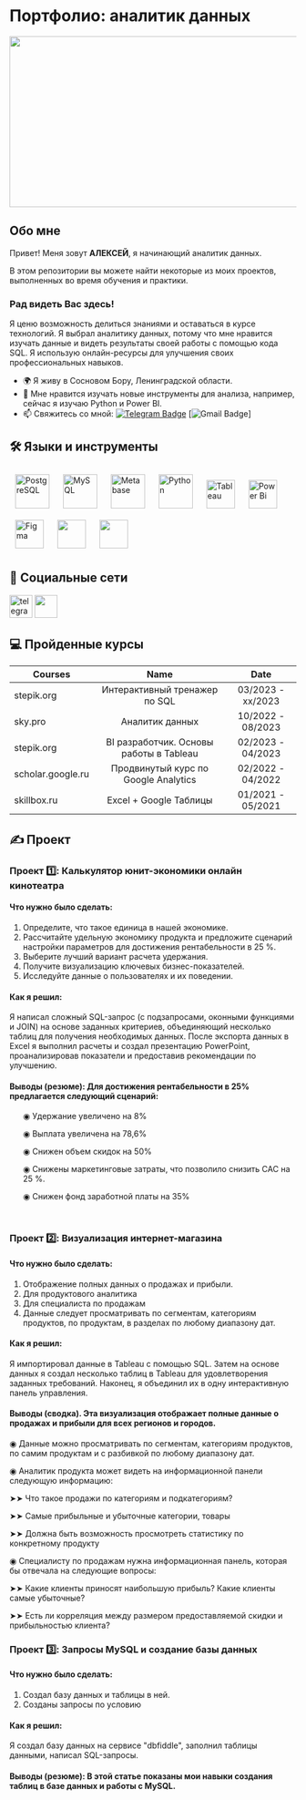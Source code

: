 #  Портфолио: аналитик данных

<div align="center">
  <img src="https://media.giphy.com/media/dWesBcTLavkZuG35MI/giphy.gif" width="600" height="300"/>
</div>

## Обо мне 

Привет! Меня зовут **АЛЕКСЕЙ**, я начинающий аналитик данных. 

В этом репозитории вы можете найти некоторые из моих проектов, выполненных во время обучения и практики.
<br>




###  Рад видеть Вас здесь!


Я ценю возможность делиться знаниями и оставаться в курсе технологий. Я выбрал аналитику данных, потому что мне нравится изучать данные и видеть результаты своей работы с помощью кода SQL. Я использую онлайн-ресурсы для улучшения своих профессиональных навыков.

* 🌍  Я живу в Сосновом Бору, Ленинградской области.
* 🔭  Мне нравится изучать новые инструменты для анализа, например, сейчас я изучаю Python и Power BI.
* :mailbox: Свяжитесь со мной: [![Telegram Badge](https://=Telegram&logoColor=white)](https://t.me/Alexey_Garifulin) [![Gmail Badge](https://mail.google.com/mail/u/0/#inbox/=white)]
 


## 🛠   Языки и инструменты
<div 
align="left">  
<a href="https://www.postgresql.org/" target="_blank"><img style="margin: 10px" src="https://profilinator.rishav.dev/skills-assets/postgresql-original-wordmark.svg" alt="PostgreSQL" height="60" /></a>  
<a href="https://www.mysql.com/" target="_blank"><img style="margin: 10px" src="https://profilinator.rishav.dev/skills-assets/mysql-original-wordmark.svg" alt="MySQL" height="60" /></a>
<a href="https://www.metabase.com/" target="_blank"><img style="margin: 10px" src="https://dka575ofm4ao0.cloudfront.net/pages-transactional_logos/retina/233858/logo.png" alt="Metabase" height="60" /></a>
<a href="https://www.python.org/" target="_blank"><img style="margin: 10px" src="https://profilinator.rishav.dev/skills-assets/python-original.svg" alt="Python" height="60" /></a>
<a href="https://www.tableau.com/" target="_blank"><img style="margin: 10px" src="https://profilinator.rishav.dev/skills-assets/tableau.svg" alt="Tableau" height="50" /></a>    
<a href="https://powerbi.microsoft.com/en-us/" target="_blank"><img style="margin: 10px" src="https://profilinator.rishav.dev/skills-assets/powerbi.png" alt="Power Bi" height="50" /></a>  
<a href="https://www.figma.com/" target="_blank"><img style="margin: 10px" src="https://profilinator.rishav.dev/skills-assets/figma-icon.svg" alt="Figma" height="50" /></a>
<a href="https://www.microsoft.com/microsoft-365/excel/" target="_blank"><img style="margin: 10px" src="https://upload.wikimedia.org/wikipedia/commons/thumb/3/34/Microsoft_Office_Excel_%282019%E2%80%93present%29.svg/1101px-Microsoft_Office_Excel_%282019%E2%80%93present%29.svg.png" height="50" /></a>
<a href="https://docs.google.com/spreadsheets/" target="_blank"><img style="margin: 10px" src="https://yoolk.ninja/wp-content/uploads/2021/08/Apps-Google-Sheets-1024x1024.png" height="50" /></a>
</div>  

## 🤝  Социальные сети
<p align="left">
<a href="https://t.me/" target="_blank" rel="noreferrer"><img src="https://" width="40" height="40" alt="telegram group" /></a> 
<a href="https://github.com/Aleksey-Garifulin" target="_blank" rel="noreferrer"><img src="https://raw.githubusercontent.com/danielcranney/readme-generator/main/public/icons/socials/github.svg" width="40" height="40" /></a> 

  
## 💻 Пройденные курсы

| Courses            | Name                                       | Date              |
| -------------------| :----------------------------------------: | :---------------: |
| stepik.org         | Интерактивный тренажер по SQL              | 03/2023 - xx/2023 |
| sky.pro            | Аналитик данных                            | 10/2022 - 08/2023 |
| stepik.org         | BI разработчик. Основы работы в Tableau    | 02/2023 - 04/2023 |
| scholar.google.ru  | Продвинутый курс по Google Analytics       | 02/2022 - 04/2022 |
| skillbox.ru        | Excel + Google Таблицы                     | 01/2021 - 05/2021 |


## ✍️ Проект

### Проект 1️⃣: Калькулятор юнит-экономики онлайн кинотеатра
#### Что нужно было сделать:
<ol>
  <li>Определите, что такое единица в нашей экономике.</li>
   <li>Рассчитайте удельную экономику продукта и предложите сценарий настройки параметров для достижения рентабельности в 25 %.</li>
   <li>Выберите лучший вариант расчета удержания.</li>
   <li>Получите визуализацию ключевых бизнес-показателей.</li>
   <li>Исследуйте данные о пользователях и их поведении.</li>
</ol>

#### Как я решил:
<p> Я написал сложный SQL-запрос (с подзапросами, оконными функциями и JOIN) на основе заданных критериев, объединяющий несколько таблиц для получения необходимых данных. После экспорта данных в Excel я выполнил расчеты и создал презентацию PowerPoint, проанализировав показатели и предоставив рекомендации по улучшению.<p>


#### Выводы (резюме): Для достижения рентабельности в 25% предлагается следующий сценарий:
<ol>
<p>◉ Удержание увеличено на 8%<p>
<p>◉ Выплата увеличена на 78,6%<p>
<p>◉ Снижен объем скидок на 50%<p>
<p>◉ Снижены маркетинговые затраты, что позволило снизить CAC на 25 %.<p>
<p>◉ Снижен фонд заработной платы на 35%<p>
</ol>

<br> 

### Проект 2️⃣: Визуализация интернет-магазина
#### Что нужно было сделать:
<ol>
  <li>Отображение полных данных о продажах и прибыли.</li>
   <li>Для продуктового аналитика</li>
   <li>Для специалиста по продажам</li>
   <li>Данные следует просматривать по сегментам, категориям продуктов, по продуктам, в разделах по любому диапазону дат.</li>
</ol>

#### Как я решил:
<p> Я импортировал данные в Tableau с помощью SQL. Затем на основе данных я создал несколько таблиц в Tableau для удовлетворения заданных требований. Наконец, я объединил их в одну интерактивную панель управления.<p>



#### Выводы (сводка). Эта визуализация отображает полные данные о продажах и прибыли для всех регионов и городов.

<p>◉ Данные можно просматривать по сегментам, категориям продуктов, по самим продуктам и с разбивкой по любому диапазону дат.<p>
<p>◉ Аналитик продукта может видеть на информационной панели следующую информацию:<p>
<p>➤➤ Что такое продажи по категориям и подкатегориям?<p>
<p>➤➤ Самые прибыльные и убыточные категории, товары<p>
<p>➤➤ Должна быть возможность просмотреть статистику по конкретному продукту<p>
<p>◉ Специалисту по продажам нужна информационная панель, которая бы отвечала на следующие вопросы:<p>
<p>➤➤ Какие клиенты приносят наибольшую прибыль? Какие клиенты самые убыточные?<p>
<p>➤➤ Есть ли корреляция между размером предоставляемой скидки и прибыльностью клиента?<p>
</ol>

### Проект 3️⃣: Запросы MySQL и создание базы данных
#### Что нужно было сделать:
<ol>
   <li>Создал базу данных и таблицы в ней.</li>
   <li>Созданы запросы по условию</li>
</ol>

#### Как я решил:
<p>Я создал базу данных на сервисе "dbfiddle", заполнил таблицы данными, написал SQL-запросы.<p>


#### Выводы (резюме): В этой статье показаны мои навыки создания таблиц в базе данных и работы с MySQL.


